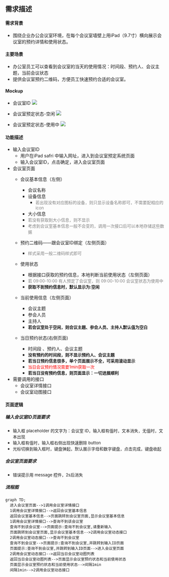 ## 需求描述
#### 需求背景
  - 围绕企业办公会议室环境，在每个会议室墙壁上用iPad（9.7寸）横向展示会议室的预约详情和使用状态。
#### 主要场景
  - 办公室员工可以查看到会议室的当天的使用情况：时间段、预约人、会议主题，当前会议状态
  - 提供会议室预约二维码，方便员工快速预约合适的会议室。

#### Mockup
  - 会议室ID
  ![](http://p2i9yb8c9.bkt.clouddn.com/72ee55fa715ce38e19cff14d4da2196d.png)

  - 会议室预定状态-空闲
  ![](http://p2i9yb8c9.bkt.clouddn.com/8317c1909148b4fc6ab58d0776988e58.png)

  - 会议室预定状态-使用中
  ![](http://p2i9yb8c9.bkt.clouddn.com/da94eda4e4a1985180098ed3ffc4cd0a.png)

#### 功能描述
  - 输入会议室ID
    - 用户在iPad safri 中输入网址，进入到会议室预定系统页面
    - 输入会议室ID，点击确定，进入会议室页面
 - 会议室页面
   - 会议基本信息（左侧）
     - 会议名称
     - 设备信息
       - <font color=gray size=2>若出现没有对应图标的设备，则只显示设备名称即可，不需要配相应的 icon</font>
     - 大小信息
      - <font color=gray size=2>若没有获取到大小信息，则不显示</font>
      - <font color=gray size=2>考虑到会议室基本信息一般不会变的，调用一次接口后可以本地存储这些数据</font>

   - 预约二维码——跟会议室ID绑定（左侧页面）
     - <font size=2 color=gray>样式采用一般二维码样式即可</font>

   - 使用状态
     - 根据接口获取的预约信息，本地判断当前使用状态（左侧页面）
      - <font color= gray size=2>若 09:00-10:00 有人预定了会议室，则 09:00-10:00 会议室状态为使用中</font>
      - **<font size=2>获取不到预约信息时，默认显示为:空闲</font>**

   - 当前使用信息（左侧页面）
       - 会议主题
       - 参会人员
       - 主持人
       - **<font size=2>若会议室处于空闲，则会议主题、参会人员、主持人默认值为空白</font>**

   - 当日预约状态(右侧页面)
        - 时间段 、预约人、会议主题
        - **<font size=2>没有预约的时间段，则不显示预约人、会议主题</font>**
        - **<font size=2>若当日预约信息很多，单个页面展示不全，可采用滚动显示</font>**
        - <font color=red size=2>当日会议预约情况需要1min获取一次</font>
        - **<font size=2>若当日没有预约信息，则页面显示：一切进展顺利</font>**
  - 需要调用的接口
    - 会议室详情接口
    - 会议室动图接口

#### 页面逻辑
##### 输入会议室ID页面要求
  - <font size=2>输入框 placeholder 的文字为：会议室 ID，输入框有值时，文本消失，无值时，文本出现</font>
  - <font size=2>输入框有值时，输入框右侧出现快速删除 button</font>
  - <font size=2>光标切换到输入框时，键盘弹起，默认展示字母和数字键盘，点击完成，键盘收起</font>

##### 会议室页面要求
  - <font size=2>错误提示用 message 控件，2s后消失</font>

##### 流程图

```mermaid
graph TD;
  进入会议室页面-->1调用会议室详情接口
  1调用会议室详情接口-->返回会议室基本信息
  返回会议室基本信息-->页面跳转到会议室页面,显示会议室基本信息
  1调用会议室详情接口-->查询不到该会议室
  查询不到该会议室-->页面提示:查询不到会议室,请重新输入
  页面跳转到会议室页面,显示会议室基本信息-->2调用会议室动态接口
  2调用会议室动态接口-->查询不到会议室
  查询不到会议室-->页面提示:查询不到会议室,并跳转到输入ID页面
  页面提示:查询不到会议室,并跳转到输入ID页面-->进入会议室页面
  2调用会议室动态接口-->返回当日会议室动图列表
  返回当日会议室动图列表-->页面显示会议室预约状态和当前使用状态
  页面显示会议室预约状态和当前使用状态-->间隔1min
  间隔1min-->2调用会议室动态接口  
```
